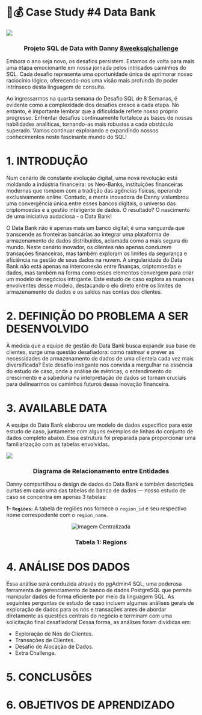 # 🏦💰  Case Study #4 Data Bank
<img src="https://8weeksqlchallenge.com/images/case-study-designs/4.png">
</p>

<h3 align="center">Projeto SQL de Data with Danny <a href="https://8weeksqlchallenge.com/">8weeksqlchallenge</a></h3>

Embora o ano seja novo, os desafios persistem. Estamos de volta para mais uma etapa emocionante em nossa jornada pelos intricados caminhos do SQL. Cada desafio representa uma oportunidade única de aprimorar nosso raciocínio lógico, oferecendo-nos uma visão mais profunda do poder intrínseco desta linguagem de consulta.

Ao ingressarmos na quarta semana do Desafio SQL de 8 Semanas, é evidente como a complexidade dos desafios cresce a cada etapa. No entanto, é importante lembrar que a dificuldade reflete nosso próprio progresso. Enfrentar desafios continuamente fortalece as bases de nossas habilidades analíticas, tornando-as mais robustas a cada obstáculo superado. Vamos continuar explorando e expandindo nossos conhecimentos neste fascinante mundo do SQL!


# 1. INTRODUÇÃO
Num cenário de constante evolução digital, uma nova revolução está moldando a indústria financeira: os Neo-Banks, instituições financeiras modernas que rompem com a tradição das agências físicas, operando exclusivamente online. Contudo, a mente inovadora de Danny vislumbrou uma convergência única entre esses bancos digitais, o universo das criptomoedas e a gestão inteligente de dados. O resultado? O nascimento de uma iniciativa audaciosa - o Data Bank!

O Data Bank não é apenas mais um banco digital; é uma vanguarda que transcende as fronteiras bancárias ao integrar uma plataforma de armazenamento de dados distribuídos, aclamada como a mais segura do mundo. Neste cenário inovador, os clientes não apenas conduzem transações financeiras, mas também exploram os limites da segurança e eficiência na gestão de seus dados na nuvem. A singularidade do Data Bank não está apenas na interconexão entre finanças, criptomoedas e dados, mas também na forma como esses elementos convergem para criar um modelo de negócios intrigante. Este estudo de caso explora as nuances envolventes desse modelo, destacando o elo direto entre os limites de armazenamento de dados e os saldos nas contas dos clientes.

# 2. DEFINIÇÃO DO PROBLEMA A SER DESENVOLVIDO
À medida que a equipe de gestão do Data Bank busca expandir sua base de clientes, surge uma questão desafiadora: como rastrear e prever as necessidades de armazenamento de dados de uma clientela cada vez mais diversificada? Este desafio instigante nos convida a mergulhar na essência do estudo de caso, onde a análise de métricas, o entendimento do crescimento e a sabedoria na interpretação de dados se tornam cruciais para delinearmos os caminhos futuros dessa inovação financeira.

# 3. AVAILABLE DATA
A equipe do Data Bank elaborou um modelo de dados específico para este estudo de caso, juntamente com alguns exemplos de linhas do conjunto de dados completo abaixo. Essa estrutura foi preparada para proporcionar uma familiarização com as tabelas envolvidas.

<img src="https://user-images.githubusercontent.com/81607668/130343339-8c9ff915-c88c-4942-9175-9999da78542c.png">
</p>
<h3 align="center">Diagrama de Relacionamento entre Entidades</h3>

Danny compartilhou o design de dados do Data Bank e também descrições curtas em cada uma das tabelas do banco de dados — nosso estudo de caso se concentra em apenas 3 tabelas:

**1- `Regiões`:** A tabela de regiões nos fornece o `region_id` e seu respectivo nome correspodente com o `region_name`.
<p align="center">
    <img src="https://user-images.githubusercontent.com/81607668/130551759-28cb434f-5cae-4832-a35f-0e2ce14c8811.png" alt="Imagem Centralizada">
</p>
<h3 align="center">Tabela 1: Regions </h3>


# 4. ANÁLISE DOS DADOS
Essa análise será conduzida através do pgAdmin4 SQL, uma poderosa ferramenta de gerenciamento de banco de dados PostgreSQL que permite manipular dados de forma eficiente por meio da linguagem SQL.
As seguintes perguntas de estudo de caso incluem algumas análises gerais de exploração de dados para os nós e transações antes de abordar diretamente as questões centrais do negócio e terminam com uma solicitação final desafiadora! Dessa forma, as análises foram divididas em:

- Exploração de Nós de Clientes.
- Transações de Clientes.
- Desafio de Alocação de Dados.
- Extra Challenge.

# 5. CONCLUSÕES

# 6. OBJETIVOS DE APRENDIZADO




